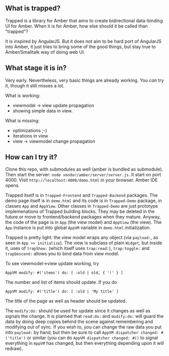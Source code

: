 What is trapped?
----

Trapped is a library for Amber that aims to create bidirectional data-binding UI for Amber.
When it is for Amber, how else should it be called than "trapped"?

It is inspired by AngularJS. But it does not aim to be hard port of AngularJS into Amber,
it just tries to bring some of the good things, but stay true to Amber/Smalltalk way of doing web UI.

What stage it is in?
----

Very early. Nevertheless, very basic things are already working.
You _can_ try it, though it still misses a lot.

What is working:
 - viewmodel -> view update propagation
 - showing simple data in view.

What is missing:
 - optimizations ;-)
 - iterations in view
 - view -> viewmodel change propagation

How can I try it?
----

Clone this repo, with submodules as well (amber is bundled as submodule).
Then start the server: `node vendor/amber/server/server.js`. It start on port 4000.
Visit `http://localhost:4000/demo.html` in your browser. Amber IDE opens.

Trapped itself is in `Trapped-Frontend` and `Trapped-Backend` packages.
The demo page itself is in `demo.html` and its code is in `Trapped-Demo` package,
in classes `App` and `AppView`.
Other classes in `Trapped-Demo` are just prototype implemenations of Trapped
building blocks. They may be deleted in the future or move to frontend/backend packages
when they mature.
Anyway, the code of the page is in `App` (the view model) and `AppView` (the view).
The `App` instance is put into global `AppVM` variable in `demo.html` initialization.

Trapped is pretty light: the view model wraps any object (via `payload:`,
as seen in `App >> initialize`). The view is subclass of plain `Widget`, but inside it,
uses of `trapShow:` (which itself uses `trap:read:`), `trap:toggle:` and `trapDescend:` allows you
to bind data from view model.

To see viewmodel->view update working, try

```smalltalk
AppVM modify: #('items') do: [ :old | old, { '!' } ]
```

The number and list of items should update. If you do

```smalltalk
AppVM modify: #('title') do: [ :old | 'My title' ]
```

The title of the page as well as header should be updated.

The `modify:do:` should be used for update since it changes as well as signals the change.
It is planned that `read:do:` and `modify:do:` will guard the data by doing deep copies
behind the scene against remembering and modifying out of sync.
If you wish to, you can change the raw data you put into `payload:` by hand,
but then be sure to call `AppVM dispatcher changed: #('title')` or similar
(you can do `AppVM dispatcher changed: #()` to signal everything in `AppVM` has changed,
but then everything depending upon it will redraw).